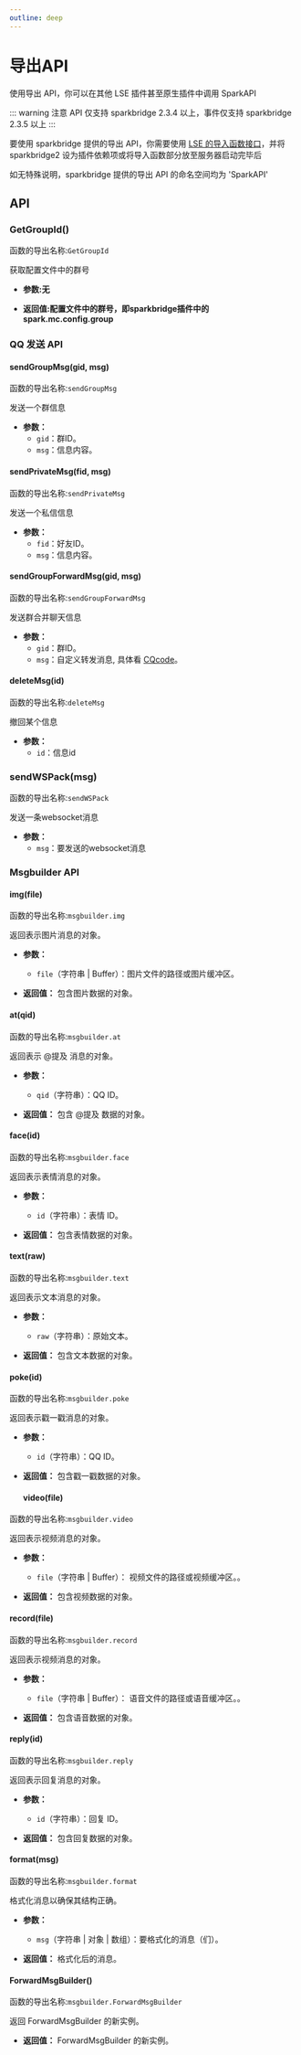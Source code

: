 ```yaml
---
outline: deep
---
```



# 导出API

使用导出 API，你可以在其他 LSE 插件甚至原生插件中调用 SparkAPI

::: warning 注意
API 仅支持 sparkbridge 2.3.4 以上，事件仅支持 sparkbridge 2.3.5 以上
:::

要使用 sparkbridge 提供的导出 API，你需要使用 [LSE 的导入函数接口](https://lse.liteldev.com/zh/apis/ScriptAPI/Ll/#_6)，并将 sparkbridge2 设为插件依赖项或将导入函数部分放至服务器启动完毕后

如无特殊说明，sparkbridge 提供的导出 API 的命名空间均为 'SparkAPI'

## API

### GetGroupId()

函数的导出名称:`GetGroupId`

获取配置文件中的群号

- **参数:无**

- **返回值:配置文件中的群号，即sparkbridge插件中的spark.mc.config.group**

### QQ 发送 API

#### sendGroupMsg(gid, msg) 

函数的导出名称:`sendGroupMsg`

发送一个群信息

- **参数：**
  - `gid`：群ID。
  - `msg`：信息内容。

#### sendPrivateMsg(fid, msg)

函数的导出名称:`sendPrivateMsg`

发送一个私信信息

- **参数：**
  - `fid`：好友ID。
  - `msg`：信息内容。

#### sendGroupForwardMsg(gid, msg)

函数的导出名称:`sendGroupForwardMsg`

发送群合并聊天信息

- **参数：**
  - `gid`：群ID。
  - `msg`：自定义转发消息, 具体看 [CQcode](https://docs.go-cqhttp.org/cqcode/#%E5%90%88%E5%B9%B6%E8%BD%AC%E5%8F%91%E6%B6%88%E6%81%AF%E8%8A%82%E7%82%B9)。


#### deleteMsg(id)

函数的导出名称:`deleteMsg`

撤回某个信息

- **参数：**
  - `id`：信息id

### sendWSPack(msg)

函数的导出名称:`sendWSPack`

发送一条websocket消息

- **参数：**
  - `msg`：要发送的websocket消息

### Msgbuilder API

#### img(file)

函数的导出名称:`msgbuilder.img`

返回表示图片消息的对象。

- **参数：**
  - `file`（字符串 | Buffer）：图片文件的路径或图片缓冲区。

- **返回值：** 
  包含图片数据的对象。

#### at(qid)

函数的导出名称:`msgbuilder.at`

返回表示 @提及 消息的对象。

- **参数：**
  - `qid`（字符串）：QQ ID。

- **返回值：** 
  包含 @提及 数据的对象。

#### face(id)

函数的导出名称:`msgbuilder.face`

返回表示表情消息的对象。

- **参数：**
  - `id`（字符串）：表情 ID。

- **返回值：** 
  包含表情数据的对象。

#### text(raw)

函数的导出名称:`msgbuilder.text`

返回表示文本消息的对象。

- **参数：**
  - `raw`（字符串）：原始文本。

- **返回值：** 
  包含文本数据的对象。

#### poke(id)

函数的导出名称:`msgbuilder.poke`

返回表示戳一戳消息的对象。

- **参数：**
  - `id`（字符串）：QQ ID。

- **返回值：** 
  包含戳一戳数据的对象。

  #### video(file)

函数的导出名称:`msgbuilder.video`

返回表示视频消息的对象。

- **参数：**
  - `file`（字符串 | Buffer）： 视频文件的路径或视频缓冲区。。

- **返回值：** 
  包含视频数据的对象。
  
#### record(file)

函数的导出名称:`msgbuilder.record`

返回表示视频消息的对象。

- **参数：**
  - `file`（字符串 | Buffer）： 语音文件的路径或语音缓冲区。。

- **返回值：** 
  包含语音数据的对象。

#### reply(id)

函数的导出名称:`msgbuilder.reply`

返回表示回复消息的对象。

- **参数：**
  - `id`（字符串）：回复 ID。

- **返回值：** 
  包含回复数据的对象。


#### format(msg)

函数的导出名称:`msgbuilder.format`

格式化消息以确保其结构正确。

- **参数：**
  - `msg`（字符串 | 对象 | 数组）：要格式化的消息（们）。

- **返回值：** 
  格式化后的消息。

#### ForwardMsgBuilder()

函数的导出名称:`msgbuilder.ForwardMsgBuilder`

返回 ForwardMsgBuilder 的新实例。

- **返回值：** 
  ForwardMsgBuilder 的新实例。

